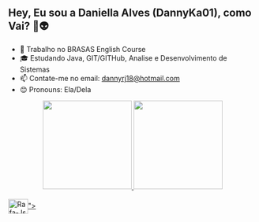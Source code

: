 ## Hey, Eu sou a Daniella Alves (DannyKa01), como Vai? 👋👽  

- 💼 Trabalho no BRASAS English Course
- 🎓 Estudando Java, GIT/GITHub, Analise e Desenvolvimento de Sistemas
- 📫 Contate-me no email: dannyrj18@hotmail.com 
- 😊 Pronouns: Ela/Dela


<div align="center">
  <a href="https://github.com/DannyKa01">
  <img height="180em" src="https://github-readme-stats.vercel.app/api?username=DannyKa01&show_icons=true&theme=dracula&include_all_commits=true&count_private=true"/>
  <img height="180em" src="https://github-readme-stats.vercel.app/api/top-langs/?username=DannyKa01&layout=compact&langs_count=7&theme=dracula"/>
</div>
  
<div style="display: inline_block"><br>
   <img align="center" alt="Rafa-Js" height="30" width="40" src=" <img src="https://cdn.jsdelivr.net/gh/devicons/devicon/icons/java/java-original-wordmark.svg" />">
</div>
  
  ##
  
